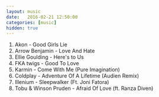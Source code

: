 ```yaml
---
layout: music
date:   2016-02-21 12:50:00
categories: [music]
hidden: true
---
```


1. Akon - Good Girls Lie
2. Arrow Benjamin - Love And Hate
3. Ellie Goulding - Here's to Us
4. FKA twigs - Good To Love
5. Karmin - Come With Me (Pure Imagination)
6. Coldplay - Adventure Of A Lifetime (Audien Remix)
7. Illenium - Sleepwalker (Ft. Joni Fatora)
8. Tobu & Winson Pruden - Afraid Of Love (ft. Ranza Diven)